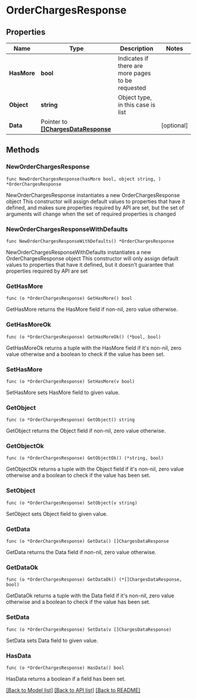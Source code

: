 # OrderChargesResponse

## Properties

Name | Type | Description | Notes
------------ | ------------- | ------------- | -------------
**HasMore** | **bool** | Indicates if there are more pages to be requested | 
**Object** | **string** | Object type, in this case is list | 
**Data** | Pointer to [**[]ChargesDataResponse**](ChargesDataResponse.md) |  | [optional] 

## Methods

### NewOrderChargesResponse

`func NewOrderChargesResponse(hasMore bool, object string, ) *OrderChargesResponse`

NewOrderChargesResponse instantiates a new OrderChargesResponse object
This constructor will assign default values to properties that have it defined,
and makes sure properties required by API are set, but the set of arguments
will change when the set of required properties is changed

### NewOrderChargesResponseWithDefaults

`func NewOrderChargesResponseWithDefaults() *OrderChargesResponse`

NewOrderChargesResponseWithDefaults instantiates a new OrderChargesResponse object
This constructor will only assign default values to properties that have it defined,
but it doesn't guarantee that properties required by API are set

### GetHasMore

`func (o *OrderChargesResponse) GetHasMore() bool`

GetHasMore returns the HasMore field if non-nil, zero value otherwise.

### GetHasMoreOk

`func (o *OrderChargesResponse) GetHasMoreOk() (*bool, bool)`

GetHasMoreOk returns a tuple with the HasMore field if it's non-nil, zero value otherwise
and a boolean to check if the value has been set.

### SetHasMore

`func (o *OrderChargesResponse) SetHasMore(v bool)`

SetHasMore sets HasMore field to given value.


### GetObject

`func (o *OrderChargesResponse) GetObject() string`

GetObject returns the Object field if non-nil, zero value otherwise.

### GetObjectOk

`func (o *OrderChargesResponse) GetObjectOk() (*string, bool)`

GetObjectOk returns a tuple with the Object field if it's non-nil, zero value otherwise
and a boolean to check if the value has been set.

### SetObject

`func (o *OrderChargesResponse) SetObject(v string)`

SetObject sets Object field to given value.


### GetData

`func (o *OrderChargesResponse) GetData() []ChargesDataResponse`

GetData returns the Data field if non-nil, zero value otherwise.

### GetDataOk

`func (o *OrderChargesResponse) GetDataOk() (*[]ChargesDataResponse, bool)`

GetDataOk returns a tuple with the Data field if it's non-nil, zero value otherwise
and a boolean to check if the value has been set.

### SetData

`func (o *OrderChargesResponse) SetData(v []ChargesDataResponse)`

SetData sets Data field to given value.

### HasData

`func (o *OrderChargesResponse) HasData() bool`

HasData returns a boolean if a field has been set.


[[Back to Model list]](../README.md#documentation-for-models) [[Back to API list]](../README.md#documentation-for-api-endpoints) [[Back to README]](../README.md)


